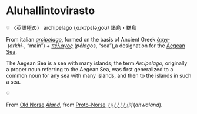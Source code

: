 # Aluhallintovirasto

<aside>
💡 〈英語極め〉
archipelago /ˌɑɹkɪˈpɛləˌɡoʊ/
諸島・群島

</aside>

From italian [*arcipelago*](https://en.wiktionary.org/wiki/arcipelago#Italian), formed on the basis of Ancient Greek [*ἀρχι-*](https://en.wiktionary.org/wiki/%E1%BC%80%CF%81%CF%87%CE%B9-#Ancient_Greek) (*arkhi-*, “main”) + [*πέλαγος*](https://en.wiktionary.org/wiki/%CF%80%CE%AD%CE%BB%CE%B1%CE%B3%CE%BF%CF%82#Ancient_Greek) (*pélagos*, “sea”),a designation for the [Aegean Sea](https://en.wiktionary.org/wiki/Aegean_Sea).

The Aegean Sea is a sea with many islands; the term *Arcipelago*, originally a proper noun referring to the Aegean Sea, was first generalized to a common noun for any sea with many islands, and then to the islands in such a sea.

<aside>
💡

</aside>

From [Old Norse](https://en.wikipedia.org/wiki/Old_Norse) [*Áland*](https://en.wiktionary.org/wiki/%C3%81land#Old_Norse), from [Proto-Norse](https://en.wikipedia.org/wiki/Proto-Norse_language) [*ᚨᚺᚹᚨᛚᚨᚾᛞ*](https://en.wiktionary.org/w/index.php?title=%E1%9A%A8%E1%9A%BA%E1%9A%B9%E1%9A%A8%E1%9B%9A%E1%9A%A8%E1%9A%BE%E1%9B%9E&action=edit&redlink=1) (*ahwaland*).